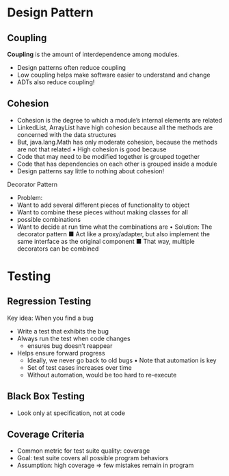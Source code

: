 # Design Pattern
## Coupling
__Coupling__ is the amount of interdependence among modules.
* Design patterns often reduce coupling
 * Low coupling helps make software easier to understand and change
* ADTs also reduce coupling!

## Cohesion
* Cohesion is the degree to which a module’s internal elements are related
 * LinkedList, ArrayList have high cohesion because all the methods are concerned with the data structures
 * But, java.lang.Math has only moderate cohesion, because the methods are not that related
• High cohesion is good because
 * Code that may need to be modified together is grouped together
 * Code that has dependencies on each other is grouped inside a module
 * Design patterns say little to nothing about cohesion!
 
Decorator Pattern
* Problem:
 * Want to add several different pieces of functionality to object
 * Want to combine these pieces without making classes for all
* possible combinations
* Want to decide at run time what the combinations are
• Solution: The decorator pattern
■ Act like a proxy/adapter, but also implement the same
interface as the original component
■ That way, multiple decorators can be combined 
# Testing
## Regression Testing
Key idea: When you find a bug
* Write a test that exhibits the bug
* Always run the test when code changes
  * ensures bug doesn’t reappear
* Helps ensure forward progress
  * Ideally, we never go back to old bugs
• Note that automation is key
  * Set of test cases increases over time
  * Without automation, would be too hard to re-execute
  
## Black Box Testing
* Look only at specification, not at code

## Coverage Criteria
* Common metric for test suite quality: coverage
* Goal: test suite covers all possible program behaviors
* Assumption: high coverage ⇒ few mistakes remain in program

